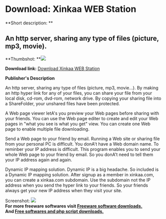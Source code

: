 # Download: Xinkaa WEB Station

**Short description: **

## An http server, sharing any type of files (picture, mp3, movie).

  
**Thumbshot: **![](http://www.freewarefiles.com/screenshot/xinkaa_md.gif)   
  
**Download link:** [Download Xinkaa WEB Station](http://freesoftwares.boysofts.com/Xinkaa-WEB-Station_program_9445.html)  
  

**Publisher's Description**  
  

An http server, sharing any type of files (picture, mp3, movie...). By making
an http hyper link for any of your files, you can share your file from your
local disk, cd-rom, dvd-rom, network drive. By copying your sharing file into
a ShareFolder, your unshared files have been protected.

A Web page viewer letA's you preview your Web pages before sharing with your
friends. You can use the Web page editer to create and edit your Web pages in
"what you see is what you get" view. You can create one Web page to enable
multiple file downloading.

Send a Web page to your friend by email. Running a Web site or sharing file
from your personal PC is difficult. You donA't have a Web domain name. To
reminber your IP address is difficult. This program enables you to send your
whole Web page to your friend by email. So you donA't need to tell them your
IP address again and again.

Dynamic IP mapping solution. Dynamic IP is a big headache. So included is a
Dynamic IP mapping solution. After signup as a member in xinkaa.com, you can
create a xinkaa.com subdomain. Use the subdomain not the IP address when you
send the hyper link to your friends. So your friends always get your new IP
address when they visit your site.

  
  
Screenshot: ![](http://www.freewarefiles.com/screenshot/xinkaa.gif)  
**For more freeware softwares visit [Freeware software downloads.](http://freesoftwares.boysofts.com/)**   
**And [Free softwares and php script downloads.](http://www.boysofts.com/)**

